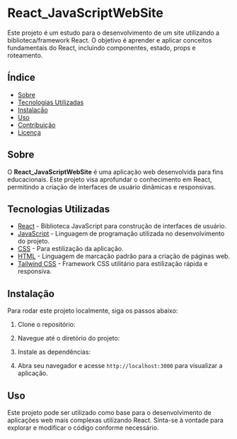 # React_JavaScriptWebSite

Este projeto é um estudo para o desenvolvimento de um site utilizando a biblioteca/framework React. O objetivo é aprender e aplicar conceitos fundamentais do React, incluindo componentes, estado, props e roteamento.

## Índice

- [Sobre](#sobre)
- [Tecnologias Utilizadas](#tecnologias-utilizadas)
- [Instalação](#instalação)
- [Uso](#uso)
- [Contribuição](#contribuição)
- [Licença](#licença)

## Sobre

O **React_JavaScriptWebSite** é uma aplicação web desenvolvida para fins educacionais. Este projeto visa aprofundar o conhecimento em React, permitindo a criação de interfaces de usuário dinâmicas e responsivas.

## Tecnologias Utilizadas

- [React](https://react.dev) - Biblioteca JavaScript para construção de interfaces de usuário.
- [JavaScript](https://www.javascript.com) - Linguagem de programação utilizada no desenvolvimento do projeto.
- [CSS](https://www.w3schools.com/css/) - Para estilização da aplicação.
- [HTML](https://developer.mozilla.org/pt-BR/docs/Web/HTML) - Linguagem de marcação padrão para a criação de páginas web.
- [Tailwind CSS](https://tailwindcss.com/) - Framework CSS utilitário para estilização rápida e responsiva.

## Instalação

Para rodar este projeto localmente, siga os passos abaixo:

1. Clone o repositório:

2. Navegue até o diretório do projeto:

3. Instale as dependências:

4. Abra seu navegador e acesse `http://localhost:3000` para visualizar a aplicação.

## Uso

Este projeto pode ser utilizado como base para o desenvolvimento de aplicações web mais complexas utilizando React. Sinta-se à vontade para explorar e modificar o código conforme necessário.
